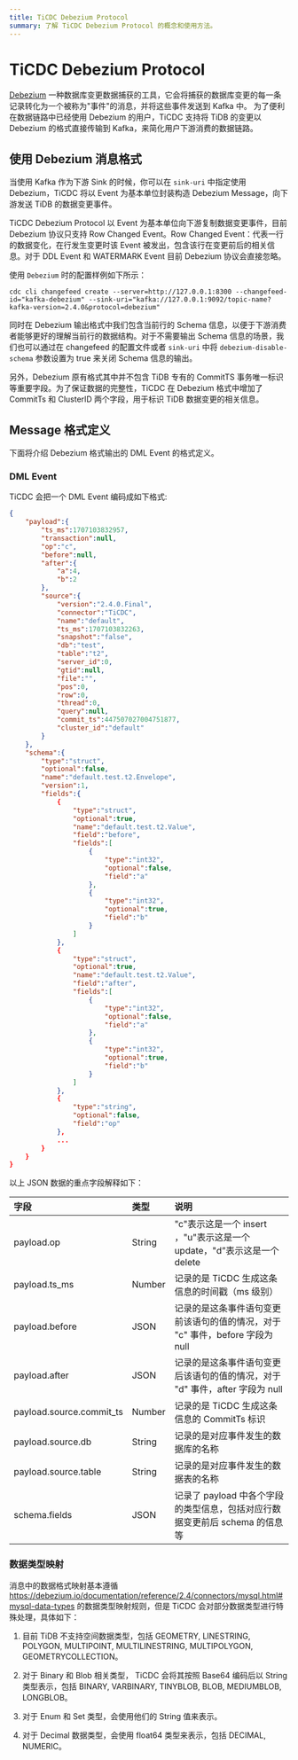 ```yaml
---
title: TiCDC Debezium Protocol
summary: 了解 TiCDC Debezium Protocol 的概念和使用方法。
---
```


# TiCDC Debezium Protocol

[Debezium](https://debezium.io/) 一种数据库变更数据捕获的工具，它会将捕获的数据库变更的每一条记录转化为一个被称为"事件"的消息，并将这些事件发送到 Kafka 中。 为了便利在数据链路中已经使用 Debezium 的用户，TiCDC 支持将 TiDB 的变更以 Debezium 的格式直接传输到 Kafka，来简化用户下游消费的数据链路。

## 使用 Debezium 消息格式

当使用 Kafka 作为下游 Sink 的时候，你可以在 `sink-uri` 中指定使用 Debezium，TiCDC 将以 Event 为基本单位封装构造 Debezium Message，向下游发送 TiDB 的数据变更事件。

TiCDC Debezium Protocol 以 Event 为基本单位向下游复制数据变更事件，目前 Debezium 协议只支持 Row Changed Event。Row Changed Event：代表一行的数据变化，在行发生变更时该 Event 被发出，包含该行在变更前后的相关信息。对于 DDL Event 和 WATERMARK Event 目前 Debezium 协议会直接忽略。

使用 `Debezium` 时的配置样例如下所示：

```shell
cdc cli changefeed create --server=http://127.0.0.1:8300 --changefeed-id="kafka-debezium" --sink-uri="kafka://127.0.0.1:9092/topic-name?kafka-version=2.4.0&protocol=debezium"
```

同时在 Debezium 输出格式中我们包含当前行的 Schema 信息，以便于下游消费者能够更好的理解当前行的数据结构。对于不需要输出 Schema 信息的场景，我们也可以通过在 changefeed 的配置文件或者 `sink-uri` 中将 `debezium-disable-schema` 参数设置为 true 来关闭 Schema 信息的输出。

另外，Debezium 原有格式其中并不包含 TiDB 专有的 CommitTS 事务唯一标识等重要字段。为了保证数据的完整性，TiCDC 在 Debezium 格式中增加了 CommitTs 和 ClusterID 两个字段，用于标识 TiDB 数据变更的相关信息。

## Message 格式定义

下面将介绍 Debezium 格式输出的 DML Event 的格式定义。

### DML Event

TiCDC 会把一个 DML Event 编码成如下格式:

```json
{
    "payload":{
        "ts_ms":1707103832957,
        "transaction":null,
        "op":"c",
        "before":null,
        "after":{
            "a":4,
            "b":2
        },
        "source":{
            "version":"2.4.0.Final",
            "connector":"TiCDC",
            "name":"default",
            "ts_ms":1707103832263,
            "snapshot":"false",
            "db":"test",
            "table":"t2",
            "server_id":0,
            "gtid":null,
            "file":"",
            "pos":0,
            "row":0,
            "thread":0,
            "query":null,
            "commit_ts":447507027004751877,
            "cluster_id":"default"
        }
    },
    "schema":{
        "type":"struct",
        "optional":false,
        "name":"default.test.t2.Envelope",
        "version":1,
        "fields":{
            {
                "type":"struct",
                "optional":true,
                "name":"default.test.t2.Value",
                "field":"before",
                "fields":[
                    {
                        "type":"int32",
                        "optional":false,
                        "field":"a"
                    },
                    {
                        "type":"int32",
                        "optional":true,
                        "field":"b"
                    }
                ]
            },
            {
                "type":"struct",
                "optional":true,
                "name":"default.test.t2.Value",
                "field":"after",
                "fields":[
                    {
                        "type":"int32",
                        "optional":false,
                        "field":"a"
                    },
                    {
                        "type":"int32",
                        "optional":true,
                        "field":"b"
                    }
                ]
            },
            {
                "type":"string",
                "optional":false,
                "field":"op"
            },
            ...
        }
    }
}
```

以上 JSON 数据的重点字段解释如下：

| 字段      | 类型   | 说明                                                                      |
|:----------|:-------|:-------------------------------------------------------------------------|
| payload.op        | String | "c"表示这是一个 insert ，"u"表示这是一个 update，"d”表示这是一个 delete          |
| payload.ts_ms     | Number | 记录的是 TiCDC 生成这条信息的时间戳（ms 级别）                                |
| payload.before    | JSON   | 记录的是这条事件语句变更前该语句的值的情况，对于 "c" 事件，before 字段为 null     |
| payload.after     | JSON   | 记录的是这条事件语句变更后该语句的值的情况，对于 "d" 事件，after 字段为 null     |
| payload.source.commit_ts     | Number   | 记录的是 TiCDC 生成这条信息的 CommitTs 标识                    |
| payload.source.db     | String   | 记录的是对应事件发生的数据库的名称                    |
| payload.source.table     | String   |  记录的是对应事件发生的数据表的名称                    |
| schema.fields     | JSON   |  记录了 payload 中各个字段的类型信息，包括对应行数据变更前后 schema 的信息等      |

### 数据类型映射

消息中的数据格式映射基本遵循 https://debezium.io/documentation/reference/2.4/connectors/mysql.html#mysql-data-types 的数据类型映射规则，但是 TiCDC 会对部分数据类型进行特殊处理，具体如下：

1. 目前 TiDB 不支持空间数据类型，包括 GEOMETRY, LINESTRING, POLYGON, MULTIPOINT, MULTILINESTRING, MULTIPOLYGON, GEOMETRYCOLLECTION。

2. 对于 Binary 和 Blob 相关类型， TiCDC 会将其按照 Base64 编码后以 String 类型表示，包括 BINARY, VARBINARY, TINYBLOB, BLOB, MEDIUMBLOB, LONGBLOB。

3. 对于 Enum 和 Set 类型，会使用他们的 String 值来表示。

4. 对于 Decimal 数据类型，会使用 float64 类型来表示，包括 DECIMAL, NUMERIC。